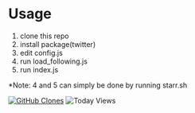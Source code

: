 Usage
=====

1. clone this repo
2. install package(twitter)
3. edit config.js
4. run load_following.js
5. run index.js

*Note: 4 and 5 can simply be done by running starr.sh

[![GitHub Clones](https://img.shields.io/badge/dynamic/json?color=success&label=Clone&query=count&url=https://gist.githubusercontent.com/B4kedBr3ad/9995acef0933a1f9ab38d3cc93e9653c/raw/clone.json&logo=github)](https://github.com/MShawon/github-clone-count-badge)
![Today Views](https://views.whatilearened.today/views/github/B4kedBr3ad/twitter-autoblock.svg)

